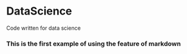 DataScience
===========

Code written for data science
### This is the first example of using the feature of markdown
